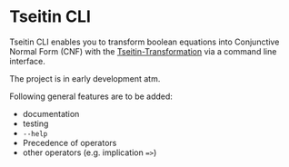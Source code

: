 # Tseitin CLI

Tseitin CLI enables you to transform boolean equations into Conjunctive Normal Form (CNF) with the [Tseitin-Transformation](https://en.wikipedia.org/wiki/Tseytin_transformation) via a command line interface.

The project is in early development atm.

Following general features are to be added:
- documentation
- testing
- `--help`
- Precedence of operators
- other operators (e.g. implication `=>`)
